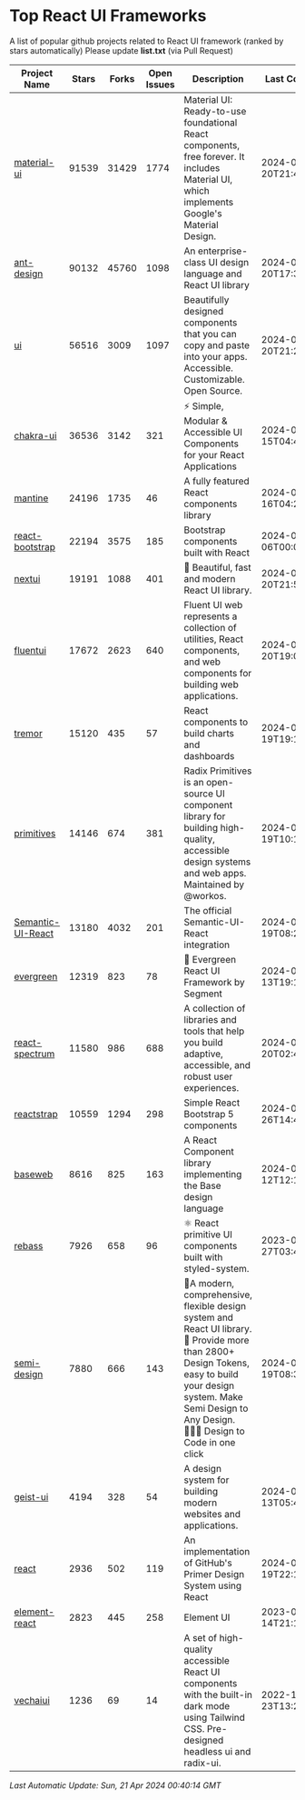 # Top React UI Frameworks

A list of popular github projects related to React UI framework (ranked by stars automatically)
Please update **list.txt** (via Pull Request)

| Project Name | Stars | Forks | Open Issues | Description | Last Commit |
| ------------ | ----- | ----- | ----------- | ----------- | ----------- |
| [material-ui](https://github.com/mui/material-ui) |91539|31429|1774|Material UI: Ready-to-use foundational React components, free forever. It includes Material UI, which implements Google&#39;s Material Design.|2024-04-20T21:47:21Z|
| [ant-design](https://github.com/ant-design/ant-design) |90132|45760|1098|An enterprise-class UI design language and React UI library|2024-04-20T17:39:29Z|
| [ui](https://github.com/shadcn-ui/ui) |56516|3009|1097|Beautifully designed components that you can copy and paste into your apps. Accessible. Customizable. Open Source.|2024-04-20T21:24:27Z|
| [chakra-ui](https://github.com/chakra-ui/chakra-ui) |36536|3142|321|⚡️ Simple, Modular &amp; Accessible UI Components for your React Applications|2024-04-15T04:45:47Z|
| [mantine](https://github.com/mantinedev/mantine) |24196|1735|46|A fully featured React components library|2024-04-16T04:28:08Z|
| [react-bootstrap](https://github.com/react-bootstrap/react-bootstrap) |22194|3575|185|Bootstrap components built with React|2024-04-06T00:06:02Z|
| [nextui](https://github.com/nextui-org/nextui) |19191|1088|401|🚀   Beautiful, fast and modern React UI library.|2024-04-20T21:53:29Z|
| [fluentui](https://github.com/microsoft/fluentui) |17672|2623|640|Fluent UI web represents a collection of utilities, React components, and web components for building web applications.|2024-04-20T19:08:19Z|
| [tremor](https://github.com/tremorlabs/tremor) |15120|435|57|React components to build charts and dashboards|2024-04-19T19:13:56Z|
| [primitives](https://github.com/radix-ui/primitives) |14146|674|381|Radix Primitives is an open-source UI component library for building high-quality, accessible design systems and web apps. Maintained by @workos.|2024-04-19T10:12:36Z|
| [Semantic-UI-React](https://github.com/Semantic-Org/Semantic-UI-React) |13180|4032|201|The official Semantic-UI-React integration|2024-03-19T08:20:50Z|
| [evergreen](https://github.com/segmentio/evergreen) |12319|823|78|🌲 Evergreen React UI Framework by Segment|2024-02-13T19:17:40Z|
| [react-spectrum](https://github.com/adobe/react-spectrum) |11580|986|688|A collection of libraries and tools that help you build adaptive, accessible, and robust user experiences.|2024-04-20T02:49:13Z|
| [reactstrap](https://github.com/reactstrap/reactstrap) |10559|1294|298|Simple React Bootstrap 5 components|2024-01-26T14:49:32Z|
| [baseweb](https://github.com/uber/baseweb) |8616|825|163|A React Component library implementing the Base design language|2024-04-12T12:16:17Z|
| [rebass](https://github.com/rebassjs/rebass) |7926|658|96|:atom_symbol: React primitive UI components built with styled-system.|2023-07-27T03:42:53Z|
| [semi-design](https://github.com/DouyinFE/semi-design) |7880|666|143|🚀A modern, comprehensive, flexible design system and React UI library. 🎨 Provide more than 2800+ Design Tokens, easy to build your design system. Make Semi Design to Any Design.  🧑🏻‍💻 Design to Code in one click |2024-04-19T08:36:35Z|
| [geist-ui](https://github.com/geist-org/geist-ui) |4194|328|54|A design system for building modern websites and applications.|2024-01-13T05:49:45Z|
| [react](https://github.com/primer/react) |2936|502|119|An implementation of GitHub&#39;s Primer Design System using React|2024-04-19T22:10:56Z|
| [element-react](https://github.com/ElemeFE/element-react) |2823|445|258|Element UI|2023-01-14T21:13:08Z|
| [vechaiui](https://github.com/vechai/vechaiui) |1236|69|14|A set of high-quality accessible React UI components with the built-in dark mode using Tailwind CSS. Pre-designed headless ui and radix-ui.|2022-12-23T13:29:41Z|

*Last Automatic Update: Sun, 21 Apr 2024 00:40:14 GMT*